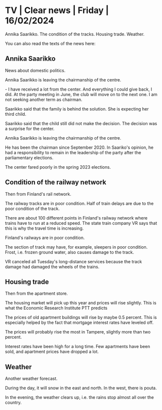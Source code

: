 # TV \| Clear news \| Friday \| 16/02/2024

Annika Saarikko. The condition of the tracks. Housing trade. Weather.

You can also read the texts of the news here:

## Annika Saarikko

News about domestic politics.

Annika Saarikko is leaving the chairmanship of the centre.

\- I have received a lot from the center. And everything I could give back, I did. At the party meeting in June, the club will move on to the next one. I am not seeking another term as chairman.

Saarikko said that the family is behind the solution. She is expecting her third child.

Saarikko said that the child still did not make the decision. The decision was a surprise for the center.

Annika Saarikko is leaving the chairmanship of the centre.

He has been the chairman since September 2020. In Saariko's opinion, he had a responsibility to remain in the leadership of the party after the parliamentary elections.

The center fared poorly in the spring 2023 elections.

## Condition of the railway network

Then from Finland's rail network.

The railway tracks are in poor condition. Half of train delays are due to the poor condition of the track.

There are about 100 different points in Finland's railway network where trains have to run at a reduced speed. The state train company VR says that this is why the travel time is increasing.

Finland's railways are in poor condition.

The section of track may have, for example, sleepers in poor condition. Frost, i.e. frozen ground water, also causes damage to the track.

VR canceled all Tuesday's long-distance services because the track damage had damaged the wheels of the trains.

## Housing trade

Then from the apartment store.

The housing market will pick up this year and prices will rise slightly. This is what the Economic Research Institute PTT predicts

The prices of old apartment buildings will rise by maybe 0.5 percent. This is especially helped by the fact that mortgage interest rates have leveled off.

The prices will probably rise the most in Tampere, slightly more than two percent.

Interest rates have been high for a long time. Few apartments have been sold, and apartment prices have dropped a lot.

## Weather

Another weather forecast.

During the day, it will snow in the east and north. In the west, there is pouta.

In the evening, the weather clears up, i.e. the rains stop almost all over the country.

